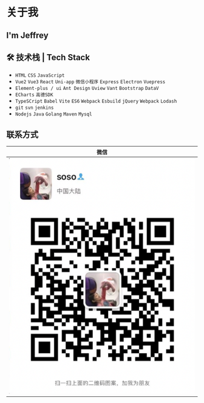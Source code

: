 
# 关于我
## I'm Jeffrey

## 🛠 技术栈 | Tech Stack

- `HTML` `CSS` `JavaScript`
- `Vue2` `Vue3` `React` `Uni-app` `微信小程序` `Express` `Electron` `Vuepress`
- `Element-plus / ui` `Ant Design` `Uview` `Vant` `Bootstrap` `DataV`
- `ECharts` `高德SDK`
- `TypeSCript` `Babel` `Vite` `ES6` `Webpack` `Esbuild` `jQuery` `Webpack` `Lodash`
- `git` `svn` `jenkins`
- `Nodejs` `Java` `Golang` `Maven` `Mysql`
## 联系方式

| 微信 |
| :---: | 
| ![](../../../docs/.vuepress/image/author.png) | 
